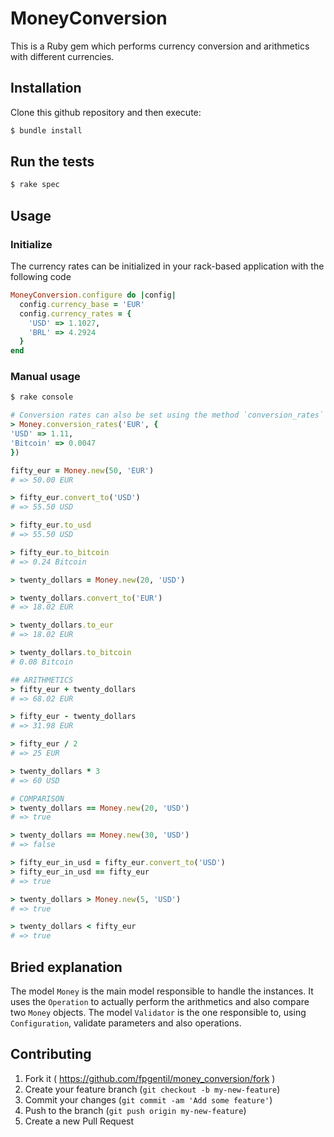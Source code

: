 # MoneyConversion

This is a Ruby gem which performs currency conversion and arithmetics with different currencies.

## Installation

Clone this github repository and then execute:

```ruby
$ bundle install
```

## Run the tests

```ruby
$ rake spec
```

## Usage

### Initialize
The currency rates can be initialized in your rack-based application with the following code

```ruby
MoneyConversion.configure do |config|
  config.currency_base = 'EUR'
  config.currency_rates = {
    'USD' => 1.1027,
    'BRL' => 4.2924
  }
end
```

### Manual usage

```ruby
$ rake console

# Conversion rates can also be set using the method `conversion_rates`
> Money.conversion_rates('EUR', {
'USD' => 1.11,
'Bitcoin' => 0.0047
})

fifty_eur = Money.new(50, 'EUR')
# => 50.00 EUR

> fifty_eur.convert_to('USD') 
# => 55.50 USD

> fifty_eur.to_usd
# => 55.50 USD

> fifty_eur.to_bitcoin
# => 0.24 Bitcoin

> twenty_dollars = Money.new(20, 'USD')

> twenty_dollars.convert_to('EUR')
# => 18.02 EUR

> twenty_dollars.to_eur
# => 18.02 EUR

> twenty_dollars.to_bitcoin
# 0.08 Bitcoin

## ARITHMETICS
> fifty_eur + twenty_dollars 
# => 68.02 EUR

> fifty_eur - twenty_dollars 
# => 31.98 EUR

> fifty_eur / 2 
# => 25 EUR

> twenty_dollars * 3 
# => 60 USD

# COMPARISON
> twenty_dollars == Money.new(20, 'USD') 
# => true

> twenty_dollars == Money.new(30, 'USD')
# => false

> fifty_eur_in_usd = fifty_eur.convert_to('USD')
> fifty_eur_in_usd == fifty_eur
# => true

> twenty_dollars > Money.new(5, 'USD') 
# => true

> twenty_dollars < fifty_eur 
# => true

```

## Bried explanation

The model `Money` is the main model responsible to handle the instances. It uses the `Operation` to actually perform the arithmetics and also compare two `Money` objects. The model `Validator` is the one responsible to, using `Configuration`, validate parameters and also operations.

## Contributing

1. Fork it ( https://github.com/fpgentil/money_conversion/fork )
2. Create your feature branch (`git checkout -b my-new-feature`)
3. Commit your changes (`git commit -am 'Add some feature'`)
4. Push to the branch (`git push origin my-new-feature`)
5. Create a new Pull Request

